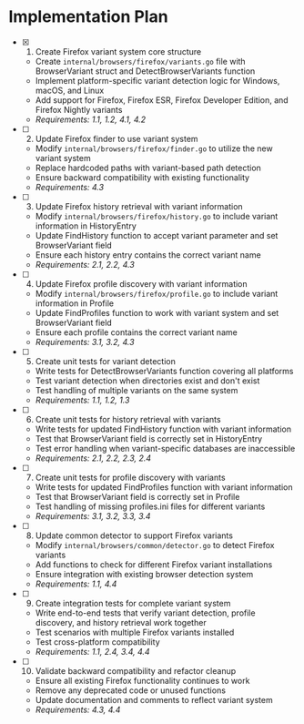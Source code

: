 # Implementation Plan

- [x] 1. Create Firefox variant system core structure
  - Create `internal/browsers/firefox/variants.go` file with BrowserVariant struct and DetectBrowserVariants function
  - Implement platform-specific variant detection logic for Windows, macOS, and Linux
  - Add support for Firefox, Firefox ESR, Firefox Developer Edition, and Firefox Nightly variants
  - _Requirements: 1.1, 1.2, 4.1, 4.2_

- [ ] 2. Update Firefox finder to use variant system
  - Modify `internal/browsers/firefox/finder.go` to utilize the new variant system
  - Replace hardcoded paths with variant-based path detection
  - Ensure backward compatibility with existing functionality
  - _Requirements: 4.3_

- [ ] 3. Update Firefox history retrieval with variant information
  - Modify `internal/browsers/firefox/history.go` to include variant information in HistoryEntry
  - Update FindHistory function to accept variant parameter and set BrowserVariant field
  - Ensure each history entry contains the correct variant name
  - _Requirements: 2.1, 2.2, 4.3_

- [ ] 4. Update Firefox profile discovery with variant information
  - Modify `internal/browsers/firefox/profile.go` to include variant information in Profile
  - Update FindProfiles function to work with variant system and set BrowserVariant field
  - Ensure each profile contains the correct variant name
  - _Requirements: 3.1, 3.2, 4.3_

- [ ] 5. Create unit tests for variant detection
  - Write tests for DetectBrowserVariants function covering all platforms
  - Test variant detection when directories exist and don't exist
  - Test handling of multiple variants on the same system
  - _Requirements: 1.1, 1.2, 1.3_

- [ ] 6. Create unit tests for history retrieval with variants
  - Write tests for updated FindHistory function with variant information
  - Test that BrowserVariant field is correctly set in HistoryEntry
  - Test error handling when variant-specific databases are inaccessible
  - _Requirements: 2.1, 2.2, 2.3, 2.4_

- [ ] 7. Create unit tests for profile discovery with variants
  - Write tests for updated FindProfiles function with variant information
  - Test that BrowserVariant field is correctly set in Profile
  - Test handling of missing profiles.ini files for different variants
  - _Requirements: 3.1, 3.2, 3.3, 3.4_

- [ ] 8. Update common detector to support Firefox variants
  - Modify `internal/browsers/common/detector.go` to detect Firefox variants
  - Add functions to check for different Firefox variant installations
  - Ensure integration with existing browser detection system
  - _Requirements: 1.1, 4.4_

- [ ] 9. Create integration tests for complete variant system
  - Write end-to-end tests that verify variant detection, profile discovery, and history retrieval work together
  - Test scenarios with multiple Firefox variants installed
  - Test cross-platform compatibility
  - _Requirements: 1.1, 2.4, 3.4, 4.4_

- [ ] 10. Validate backward compatibility and refactor cleanup
  - Ensure all existing Firefox functionality continues to work
  - Remove any deprecated code or unused functions
  - Update documentation and comments to reflect variant system
  - _Requirements: 4.3, 4.4_